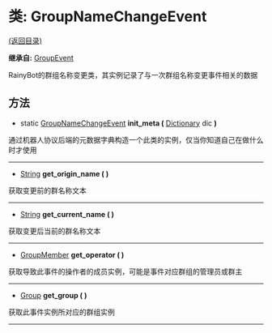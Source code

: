 # 类: GroupNameChangeEvent  
[(返回目录)](README.md)  
  
**继承自:** [GroupEvent](GroupEvent.md)  
  
RainyBot的群组名称变更类，其实例记录了与一次群组名称变更事件相关的数据  
  
## 方法 
  
- static [GroupNameChangeEvent](GroupNameChangeEvent.md) **init_meta (** [Dictionary](https://docs.godotengine.org/en/latest/classes/class_dictionary.html) dic **)**  
  
通过机器人协议后端的元数据字典构造一个此类的实例，仅当你知道自己在做什么时才使用  
  
---  
  
-  [String](https://docs.godotengine.org/en/latest/classes/class_string.html) **get_origin_name ( )**  
  
获取变更前的群名称文本  
  
---  
  
-  [String](https://docs.godotengine.org/en/latest/classes/class_string.html) **get_current_name ( )**  
  
获取变更后当前的群名称文本  
  
---  
  
-  [GroupMember](GroupMember.md) **get_operator ( )**  
  
获取导致此事件的操作者的成员实例，可能是事件对应群组的管理员或群主  
  
---  
  
-  [Group](Group.md) **get_group ( )**  
  
获取此事件实例所对应的群组实例  
  
---  
  

